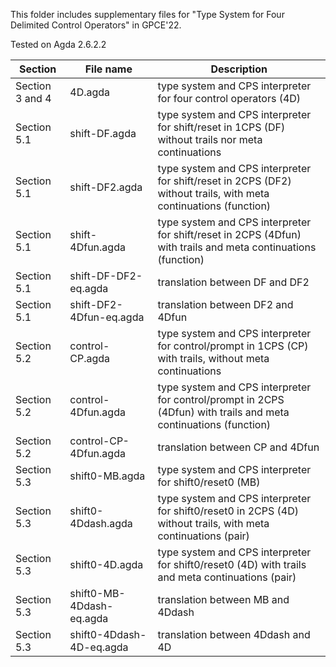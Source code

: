 This folder includes supplementary files for "Type System for Four Delimited Control Operators" in GPCE'22.

Tested on Agda 2.6.2.2

| Section | File name | Description |
| ------- | --------- | ----------- |
| Section 3 and 4 | 4D.agda   | type system and CPS interpreter for four control operators (4D) |
| Section 5.1 | shift-DF.agda | type system and CPS interpreter for shift/reset in 1CPS (DF) without trails nor meta continuations |
| Section 5.1 | shift-DF2.agda | type system and CPS interpreter for shift/reset in 2CPS (DF2) without trails, with meta continuations (function) |
| Section 5.1 | shift-4Dfun.agda         | type system and CPS interpreter for shift/reset in 2CPS (4Dfun) with trails and meta continuations (function) |
| Section 5.1 | shift-DF-DF2-eq.agda     | translation between DF and DF2 |
| Section 5.1 | shift-DF2-4Dfun-eq.agda  | translation between DF2 and 4Dfun |
| Section 5.2 | control-CP.agda          | type system and CPS interpreter for control/prompt in 1CPS (CP) with trails, without meta continuations |
| Section 5.2 | control-4Dfun.agda       | type system and CPS interpreter for control/prompt in 2CPS (4Dfun) with trails and meta continuations (function) |
| Section 5.2 | control-CP-4Dfun.agda    | translation between CP and 4Dfun |
| Section 5.3 | shift0-MB.agda           | type system and CPS interpreter for shift0/reset0 (MB) |
| Section 5.3 | shift0-4Ddash.agda       | type system and CPS interpreter for shift0/reset0 in 2CPS (4D) without trails, with meta continuations (pair) |
| Section 5.3 | shift0-4D.agda           | type system and CPS interpreter for shift0/reset0 (4D) with trails and meta continuations (pair) |
| Section 5.3 | shift0-MB-4Ddash-eq.agda | translation between MB and 4Ddash |
| Section 5.3 | shift0-4Ddash-4D-eq.agda | translation between 4Ddash and 4D |
